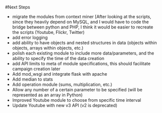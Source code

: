 #Next Steps
- migrate the modules from context miner [After looking at the scripts, since they heavily depend on MySQL, and I would have to code the bridge between python and PHP, I think it would be easier to recreate the scripts (Youtube, Flickr, Twitter)
- add error logging
- add ability to have objects and nested structures in data (objects within objects, arrays within objects, etc.)
- polish each existing module to include more data/parameters, and the ability to specify the time of the data creation
- add API limits to meta of module specifications, this should facilitate campaign creation later
- Add mod_wsgi and integrate flask with apache
- Add median to stats
- Add operation module (sums, multiplication, etc.)
- Allow any number of a certain parameter to be specified (will be represented as an array in Python)
- Improved Youtube module to choose from specific time interval
- Update Youtube with new v3 API (v2 is deprecated)